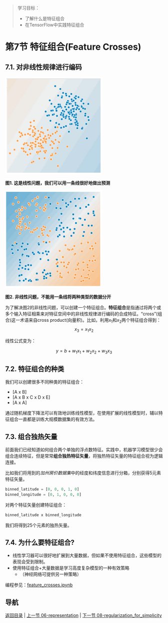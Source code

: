 > 学习目标：
>
> - 了解什么是特征组合
> - 在TensorFlow中实践特征组合

# 第7节 特征组合(Feature Crosses)

## 7.1. 对非线性规律进行编码

![image-20181116213732873](assets/image-20181116213732873-2375452.png)

**图1. 这是线性问题，我们可以用一条线很好地做出预测**

![image-20181116213826930](assets/image-20181116213826930-2375506.png)

**图2. 非线性问题，不能用一条线将两种类型的数据分开**

为了解决图2的非线性问题，可以创建一个特征组合。**特征组合**是指通过将两个或多个输入特征相乘来对特征空间中的非线性规律进行编码的合成特征。“cross”(组合)这一术语来自cross product(向量积)。比如，利用$x_1$和$x_2$两个特征组合得到：$$x_3=x_1x_2$$

线性公式变为：

$$y=b+w_1x_1+w_2x_2+w_3x_3$$

## 7.2. 特征组合的种类

我们可以创建很多不同种类的特征组合：

- [A x B]
- [A x B x C x D x E]
- [A x A]

通过随机梯度下降法可以有效地训练线性模型，在使用扩展的线性模型时，辅以特征组合一直都是训练大规模数据集的有效方法。

## 7.3. 组合独热矢量

前面我们已经知道如何组合两个单独的浮点数特征。实践中，机器学习模型很少会组合连续特征，但是常常**组合独热特征矢量**，将独热特征矢量的特征组合视为逻辑连接。

比如我们将用到的*加州房价数据集*中的经度和纬度信息进行分箱，分别获得5元素特征矢量。

```python
binned_latitude = [0, 0, 0, 1, 0]
binned_longitude = [0, 1, 0, 0, 0]
```

对两个特征矢量创建特征组合：

```python
binned_latitude x binned_longitude
```

我们将得到25个元素的独热矢量。

## 7.4. 为什么要特征组合?

- 线性学习器可以很好地扩展到大量数据，但如果不使用特征组合，这些模型的表现会受到限制。
- 使用特征组合+大量数据是学习高度复杂模型的一种有效策略
  - （神经网络可提供另一种策略）

编程参见：[feature_crosses.ipynb](../code/feature_crosses.ipynb)



## 导航

 [返回目录](../README.md) | [上一节 06-representation](./06-representation.md) | [下一节 08-regularization_for_simplicity](./08-regularization_for_simplicity.md)